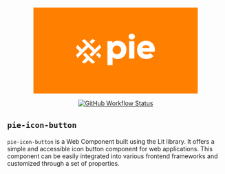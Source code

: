 <p align="center">
  <img align="center" src="../../../readme_image.png" height="200" alt="">
</p>

<p align="center">
  <a href="https://www.npmjs.com/@justeattakeaway/pie-icon-button">
    <img alt="GitHub Workflow Status" src="https://img.shields.io/npm/v/@justeattakeaway/pie-icon-button.svg">
  </a>
</p>

## `pie-icon-button`

`pie-icon-button` is a Web Component built using the Lit library. It offers a simple and accessible icon button component for web applications. This component can be easily integrated into various frontend frameworks and customized through a set of properties.
